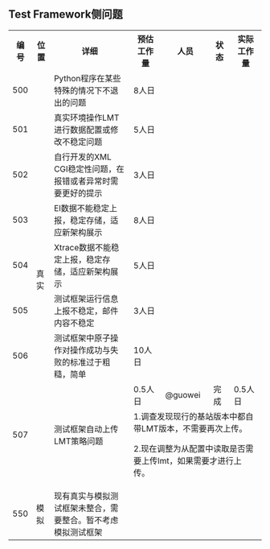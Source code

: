 ## Test Framework侧问题

<table>
  <tr>
    <th>编号</th><th>位置</th><th>详细</th><th>预估工作量</th><th>人员</th><th>状态</th><th>实际工作量</th>
  </tr>
  <tr>
    <td>500</td><td rowspan="9">真实</td><td>Python程序在某些特殊的情况下不退出的问题</td><td>8人日</td><td></td><td></td><td></td>
  </tr>
  <tr>
    <td>501</td><td>真实环境操作LMT进行数据配置或修改不稳定问题</td><td>5人日</td><td></td><td></td><td></td>
  </tr>
  <tr>
    <td>502</td><td>自行开发的XML CGI稳定性问题，在报错或者异常时需要更好的提示</td><td>3人日</td><td></td><td></td><td></td>
  </tr>
  <tr>
    <td>503</td><td>EI数据不能稳定上报，稳定存储，适应新架构展示</td><td>8人日</td><td></td><td></td><td></td>
  </tr>
  <tr>
    <td>504</td><td>Xtrace数据不能稳定上报，稳定存储，适应新架构展示</td><td>5人日</td><td></td><td></td><td></td>
  </tr>
  <tr>
    <td>505</td><td>测试框架运行信息上报不稳定，邮件内容不稳定</td><td>3人日</td><td></td><td></td><td></td>
  </tr>
  <tr>
    <td>506</td><td>测试框架中原子操作对操作成功与失败的标准过于粗糙，简单</td><td>10人日</td><td></td><td></td><td></td>
  </tr>
  <tr>
    <td rowspan="2">507</td><td rowspan="2">测试框架自动上传LMT策略问题</td><td>0.5人日</td><td>@guowei</td><td>完成</td><td>0.5人日</td>
  </tr>
  <tr>
     <td colspan="4">1.调查发现现行的基站版本中都自带LMT版本，不需要再次上传。<p>2.现在调整为从配置中读取是否需要上传lmt，如果需要才进行上传。</td>
  </tr>
  <tr>
    <td>550</td><td>模拟</td><td>现有真实与模拟测试框架未整合，需要整合。暂不考虑模拟测试框架</td><td></td><td></td><td></td><td></td>
  </tr>
</table>